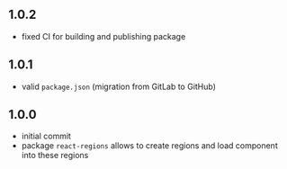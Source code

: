 ## 1.0.2
* fixed CI for building and publishing package

## 1.0.1
* valid `package.json` (migration from GitLab to GitHub)

## 1.0.0
* initial commit
* package `react-regions` allows to create regions and load component into these regions